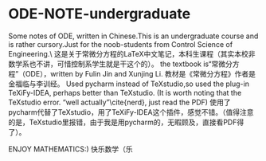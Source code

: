 # ODE-NOTE-undergraduate
Some notes of ODE, written in Chinese.This is an undergraduate course and is rather cursory.Just for the noob-students from Control Science of Engineering.\\
这是关于常微分方程的LaTeX中文笔记，本科生课程（其实本校非数学系也不讲，可惜控制系学生就是干这个的）。
the textbook is“常微分方程”（ODE），written by Fulin Jin and Xunjing Li.
教材是《常微分方程》作者是金福临与李训经。
Used pycharm instead of TeXstudio,so used the plug-in TeXiFy-IDEA, perhaps better than TeXstudio. (It is worth noting that the TeXstudio error. “well actually”\cite{nerd}, just read the PDF)
使用了pycharm代替了TeXstudio，用了TeXiFy-IDEA这个插件，感觉不错。（值得注意的是，TeXstudio里报错，由于我是用pycharm的，无暇顾及，直接看PDF得了）。

ENJOY MATHEMATICS:)
快乐数学（乐
